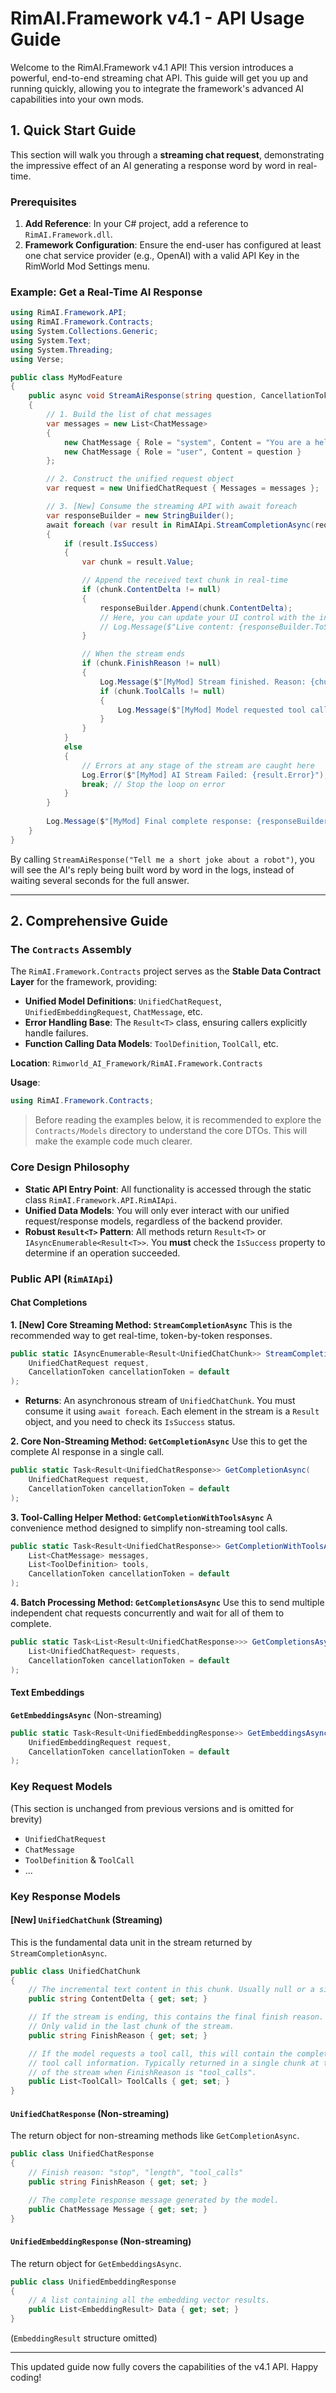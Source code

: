 # RimAI.Framework v4.1 - API Usage Guide

Welcome to the RimAI.Framework v4.1 API! This version introduces a powerful, end-to-end streaming chat API. This guide will get you up and running quickly, allowing you to integrate the framework's advanced AI capabilities into your own mods.

## 1. Quick Start Guide

This section will walk you through a **streaming chat request**, demonstrating the impressive effect of an AI generating a response word by word in real-time.

### Prerequisites

1.  **Add Reference**: In your C# project, add a reference to `RimAI.Framework.dll`.
2.  **Framework Configuration**: Ensure the end-user has configured at least one chat service provider (e.g., OpenAI) with a valid API Key in the RimWorld Mod Settings menu.

### Example: Get a Real-Time AI Response

```csharp
using RimAI.Framework.API;
using RimAI.Framework.Contracts;
using System.Collections.Generic;
using System.Text;
using System.Threading;
using Verse;

public class MyModFeature
{
    public async void StreamAiResponse(string question, CancellationToken cancellationToken = default)
    {
        // 1. Build the list of chat messages
        var messages = new List<ChatMessage>
        {
            new ChatMessage { Role = "system", Content = "You are a helpful assistant." },
            new ChatMessage { Role = "user", Content = question }
        };

        // 2. Construct the unified request object
        var request = new UnifiedChatRequest { Messages = messages };

        // 3. [New] Consume the streaming API with await foreach
        var responseBuilder = new StringBuilder();
        await foreach (var result in RimAIApi.StreamCompletionAsync(request, cancellationToken))
        {
            if (result.IsSuccess)
            {
                var chunk = result.Value;

                // Append the received text chunk in real-time
                if (chunk.ContentDelta != null)
                {
                    responseBuilder.Append(chunk.ContentDelta);
                    // Here, you can update your UI control with the in-progress text
                    // Log.Message($"Live content: {responseBuilder.ToString()}"); 
                }

                // When the stream ends
                if (chunk.FinishReason != null)
                {
                    Log.Message($"[MyMod] Stream finished. Reason: {chunk.FinishReason}");
                    if (chunk.ToolCalls != null)
                    {
                        Log.Message($"[MyMod] Model requested tool call: {chunk.ToolCalls.First().Function.Name}");
                    }
                }
            }
            else
            {
                // Errors at any stage of the stream are caught here
                Log.Error($"[MyMod] AI Stream Failed: {result.Error}");
                break; // Stop the loop on error
            }
        }
        
        Log.Message($"[MyMod] Final complete response: {responseBuilder.ToString()}");
    }
}
```
By calling `StreamAiResponse("Tell me a short joke about a robot")`, you will see the AI's reply being built word by word in the logs, instead of waiting several seconds for the full answer.

---

## 2. Comprehensive Guide

### The `Contracts` Assembly

The `RimAI.Framework.Contracts` project serves as the **Stable Data Contract Layer** for the framework, providing:

*   **Unified Model Definitions**: `UnifiedChatRequest`, `UnifiedEmbeddingRequest`, `ChatMessage`, etc.
*   **Error Handling Base**: The `Result<T>` class, ensuring callers explicitly handle failures.
*   **Function Calling Data Models**: `ToolDefinition`, `ToolCall`, etc.

**Location**: `Rimworld_AI_Framework/RimAI.Framework.Contracts`

**Usage**:
```csharp
using RimAI.Framework.Contracts;
```

> Before reading the examples below, it is recommended to explore the `Contracts/Models` directory to understand the core DTOs. This will make the example code much clearer.

### Core Design Philosophy

*   **Static API Entry Point**: All functionality is accessed through the static class `RimAI.Framework.API.RimAIApi`.
*   **Unified Data Models**: You will only ever interact with our unified request/response models, regardless of the backend provider.
*   **Robust `Result<T>` Pattern**: All methods return `Result<T>` or `IAsyncEnumerable<Result<T>>`. You **must** check the `IsSuccess` property to determine if an operation succeeded.

### Public API (`RimAIApi`)

#### Chat Completions

**1. [New] Core Streaming Method: `StreamCompletionAsync`**
This is the recommended way to get real-time, token-by-token responses.

```csharp
public static IAsyncEnumerable<Result<UnifiedChatChunk>> StreamCompletionAsync(
    UnifiedChatRequest request, 
    CancellationToken cancellationToken = default
);
```
*   **Returns**: An asynchronous stream of `UnifiedChatChunk`. You must consume it using `await foreach`. Each element in the stream is a `Result` object, and you need to check its `IsSuccess` status.

**2. Core Non-Streaming Method: `GetCompletionAsync`**
Use this to get the complete AI response in a single call.

```csharp
public static Task<Result<UnifiedChatResponse>> GetCompletionAsync(
    UnifiedChatRequest request, 
    CancellationToken cancellationToken = default
);
```

**3. Tool-Calling Helper Method: `GetCompletionWithToolsAsync`**
A convenience method designed to simplify non-streaming tool calls.

```csharp
public static Task<Result<UnifiedChatResponse>> GetCompletionWithToolsAsync(
    List<ChatMessage> messages,
    List<ToolDefinition> tools,
    CancellationToken cancellationToken = default
);
```

**4. Batch Processing Method: `GetCompletionsAsync`**
Use this to send multiple independent chat requests concurrently and wait for all of them to complete.

```csharp
public static Task<List<Result<UnifiedChatResponse>>> GetCompletionsAsync(
    List<UnifiedChatRequest> requests, 
    CancellationToken cancellationToken = default
);
```

#### Text Embeddings

**`GetEmbeddingsAsync`** (Non-streaming)
```csharp
public static Task<Result<UnifiedEmbeddingResponse>> GetEmbeddingsAsync(
    UnifiedEmbeddingRequest request, 
    CancellationToken cancellationToken = default
);
```

### Key Request Models

(This section is unchanged from previous versions and is omitted for brevity)
*   `UnifiedChatRequest`
*   `ChatMessage`
*   `ToolDefinition` & `ToolCall`
*   ...

### Key Response Models

#### [New] `UnifiedChatChunk` (Streaming)
This is the fundamental data unit in the stream returned by `StreamCompletionAsync`.

```csharp
public class UnifiedChatChunk
{
    // The incremental text content in this chunk. Usually null or a single token.
    public string ContentDelta { get; set; }

    // If the stream is ending, this contains the final finish reason.
    // Only valid in the last chunk of the stream.
    public string FinishReason { get; set; }

    // If the model requests a tool call, this will contain the complete
    // tool call information. Typically returned in a single chunk at the end
    // of the stream when FinishReason is "tool_calls".
    public List<ToolCall> ToolCalls { get; set; }
}
```

#### `UnifiedChatResponse` (Non-streaming)
The return object for non-streaming methods like `GetCompletionAsync`.

```csharp
public class UnifiedChatResponse
{
    // Finish reason: "stop", "length", "tool_calls"
    public string FinishReason { get; set; }

    // The complete response message generated by the model.
    public ChatMessage Message { get; set; }
}
```

#### `UnifiedEmbeddingResponse` (Non-streaming)
The return object for `GetEmbeddingsAsync`.
```csharp
public class UnifiedEmbeddingResponse
{
    // A list containing all the embedding vector results.
    public List<EmbeddingResult> Data { get; set; }
}
```
(`EmbeddingResult` structure omitted)

---
This updated guide now fully covers the capabilities of the v4.1 API. Happy coding!

